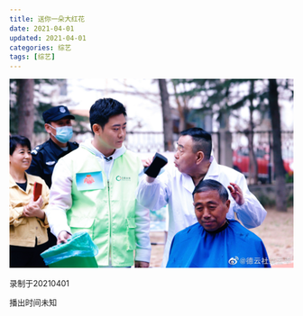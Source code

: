 ```yaml
---
title: 送你一朵大红花
date: 2021-04-01
updated: 2021-04-01
categories: 综艺
tags: [综艺]
---
```


![](https://raw.githubusercontent.com/rhenginium/image/main/20210401181210.png )

录制于20210401

播出时间未知